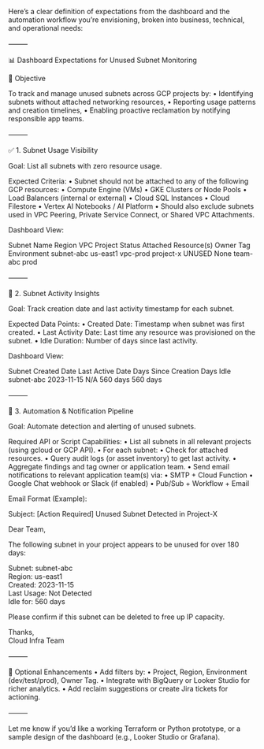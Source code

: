Here’s a clear definition of expectations from the dashboard and the automation workflow you’re envisioning, broken into business, technical, and operational needs:

⸻

📊 Dashboard Expectations for Unused Subnet Monitoring

🎯 Objective

To track and manage unused subnets across GCP projects by:
	•	Identifying subnets without attached networking resources,
	•	Reporting usage patterns and creation timelines,
	•	Enabling proactive reclamation by notifying responsible app teams.

⸻

✅ 1. Subnet Usage Visibility

Goal: List all subnets with zero resource usage.

Expected Criteria:
	•	Subnet should not be attached to any of the following GCP resources:
	•	Compute Engine (VMs)
	•	GKE Clusters or Node Pools
	•	Load Balancers (internal or external)
	•	Cloud SQL Instances
	•	Cloud Filestore
	•	Vertex AI Notebooks / AI Platform
	•	Should also exclude subnets used in VPC Peering, Private Service Connect, or Shared VPC Attachments.

Dashboard View:

Subnet Name	Region	VPC	Project	Status	Attached Resource(s)	Owner Tag	Environment
subnet-abc	us-east1	vpc-prod	project-x	UNUSED	None	team-abc	prod


⸻

📅 2. Subnet Activity Insights

Goal: Track creation date and last activity timestamp for each subnet.

Expected Data Points:
	•	Created Date: Timestamp when subnet was first created.
	•	Last Activity Date: Last time any resource was provisioned on the subnet.
	•	Idle Duration: Number of days since last activity.

Dashboard View:

Subnet	Created Date	Last Active Date	Days Since Creation	Days Idle
subnet-abc	2023-11-15	N/A	560 days	560 days


⸻

🤖 3. Automation & Notification Pipeline

Goal: Automate detection and alerting of unused subnets.

Required API or Script Capabilities:
	•	List all subnets in all relevant projects (using gcloud or GCP API).
	•	For each subnet:
	•	Check for attached resources.
	•	Query audit logs (or asset inventory) to get last activity.
	•	Aggregate findings and tag owner or application team.
	•	Send email notifications to relevant application team(s) via:
	•	SMTP + Cloud Function
	•	Google Chat webhook or Slack (if enabled)
	•	Pub/Sub + Workflow + Email

Email Format (Example):

Subject: [Action Required] Unused Subnet Detected in Project-X

Dear Team,

The following subnet in your project appears to be unused for over 180 days:

Subnet: subnet-abc  
Region: us-east1  
Created: 2023-11-15  
Last Usage: Not Detected  
Idle for: 560 days  

Please confirm if this subnet can be deleted to free up IP capacity.

Thanks,  
Cloud Infra Team


⸻

🧩 Optional Enhancements
	•	Add filters by:
	•	Project, Region, Environment (dev/test/prod), Owner Tag.
	•	Integrate with BigQuery or Looker Studio for richer analytics.
	•	Add reclaim suggestions or create Jira tickets for actioning.

⸻

Let me know if you’d like a working Terraform or Python prototype, or a sample design of the dashboard (e.g., Looker Studio or Grafana).

